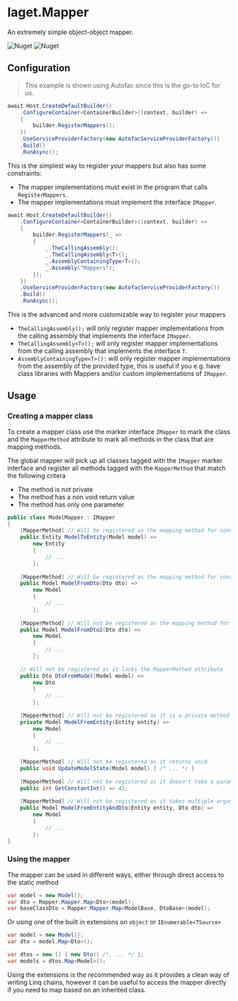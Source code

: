 ﻿# laget.Mapper
An extremely simple object-object mapper.

![Nuget](https://img.shields.io/nuget/v/laget.Mapper)
![Nuget](https://img.shields.io/nuget/dt/laget.Mapper)

## Configuration
> This example is shown using Autofac since this is the go-to IoC for us.

```c#
await Host.CreateDefaultBuilder()
    .ConfigureContainer<ContainerBuilder>((context, builder) =>
    {
        builder.RegisterMappers();
    })
    .UseServiceProviderFactory(new AutofacServiceProviderFactory())
    .Build()
    .RunAsync();
```

This is the simplest way to register your mappers but also has some constraints:
* The mapper implementations must exist in the program that calls `RegisterMappers`.
* The mapper implementations must implement the interface `IMapper`.


```c#
await Host.CreateDefaultBuilder()
    .ConfigureContainer<ContainerBuilder>((context, builder) =>
    {
        builder.RegisterMappers(_ =>
        {
            _.TheCallingAssembly();
            _.TheCallingAssembly<T>();
            _.AssemblyContainingType<T>();
            _.Assembly("Mappers");
        });
    })
    .UseServiceProviderFactory(new AutofacServiceProviderFactory())
    .Build()
    .RunAsync();
```

This is the advanced and more customizable way to register your mappers

* `TheCallingAssembly();` will only register mapper implementations from the calling assembly that implements the interface `IMapper`.
* `TheCallingAssembly<T>();` will only register mapper implementations from the calling assembly that implements the interface `T`.
* `AssemblyContainingType<T>():` will only register mapper implementations from the assembly of the provided type, this is useful if you e.g. have class libraries with Mappers and/or custom implementations of `IMapper`.

## Usage
### Creating a mapper class
To create a mapper class use the marker interface `IMapper` to mark the class and the `MapperMethod` attribute to mark all methods in the class that are mapping methods.

The global mapper will pick up all classes tagged with the `IMapper` marker interface and register all methods tagged with the `MapperMethod` that match the following critera
 - The method is not private
 - The method has a non void return value 
 - The method has only one parameter

```c#
public class ModelMapper : IMapper 
{
    [MapperMethod] // Will be registered as the mapping method for converting Model -> Entity
    public Entity ModelToEntity(Model model) => 
        new Entity 
        {
            // ...
        };
        
    [MapperMethod] // Will be registered as the mapping method for converting Dto -> Model
    public Model ModelFromDto(Dto dto) => 
        new Model 
        {
            // ...
        };
        
    [MapperMethod] // Will not be registered as the mapping method for converting Dto -> Model is already defined above
    public Model ModelFromDto2(Dto dto) => 
        new Model 
        {
            // ...
        };
        
    // Will not be registered as it lacks the MapperMethod attribute
    public Dto DtoFromModel(Model model) =>
        new Dto 
        {
            // ...
        };
    
    [MapperMethod] // Will not be registered as it is a private method
    private Model ModelFromEntity(Entity entity) =>
        new Model 
        {
            // ...
        };
        
    [MapperMethod] // Will not be registered as it returns void
    public void UpdateModelState(Model model) { /* ... */ }
     
    [MapperMethod] // Will not be registered as it doesn't take a parameter
    public int GetConstantInt() => 42;
        
    [MapperMethod] // Will not be registered as it takes multiple arguments
    public Model ModelFromEntityAndDto(Entity entity, Dto dto) =>
        new Model 
        {
            // ...
        };
}
```

### Using the mapper
The mapper can be used in different ways, either through direct access to the static method

```c#
var model = new Model();
var dto = Mapper.Mapper.Map<Dto>(model);
var baseClassDto = Mapper.Mapper.Map<ModelBase, DtoBase>(model);
```

Or using one of the built in extensions on `object` or `IEnumerable<TSource>`
```c#
var model = new Model();
var dto = model.Map<Dto>();

var dtos = new [] { new Dto() /*, ... */ };
var models = dtos.Map<Model>();
```

Using the extensions is the recommended way as it provides a clean way of writing Linq chains, however it can be useful to access the mapper directly if you need to map based on an inherited class.
